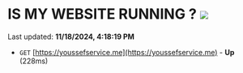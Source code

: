 # IS MY WEBSITE RUNNING ? [![](https://img.shields.io/static/v1?label=Sponsor&message=%E2%9D%A4&logo=GitHub&color=%23fe8e86)](https://github.com/sponsors/Youssef-Lehmam)

Last updated: **11/18/2024, 4:18:19 PM**

- `GET` [https://youssefservice.me](https://youssefservice.me) - **Up** (228ms)
